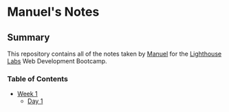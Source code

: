 # Manuel's Notes

## Summary

This repository contains all of the notes taken by [Manuel](https://github.com/manuelcasanova) for the [Lighthouse Labs](https://www.lighthouselabs.ca/) Web Development Bootcamp.

### Table of Contents

* [Week 1](/Week_1)
  * [Day 1](/Week_1/Day_1)
